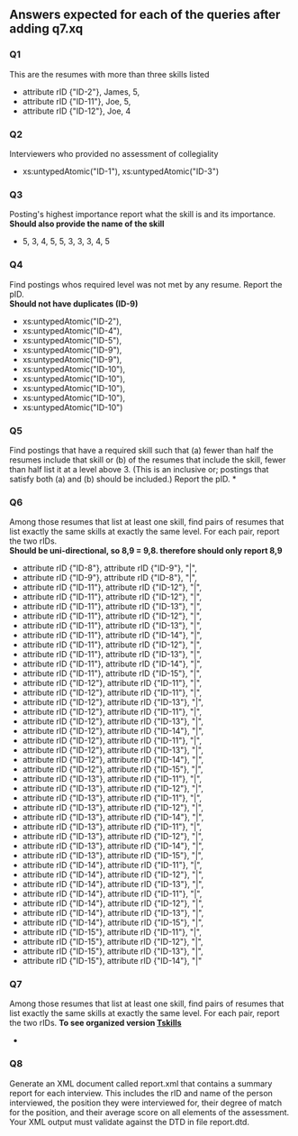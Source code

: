 ## Answers expected for each of the queries after adding q7.xq

### Q1

This are the resumes with more than three skills listed
* attribute rID {"ID-2"},
<forename>James</forename>,
5,
* attribute rID {"ID-11"},
<forename>Joe</forename>,
5,
* attribute rID {"ID-12"},
<forename>Joe</forename>,
4

### Q2

Interviewers who provided no assessment of collegiality
* xs:untypedAtomic("ID-1"), xs:untypedAtomic("ID-3")

### Q3

Posting's highest importance report what the skill is and its importance. <br>
<b> Should also provide the name of the skill </b>
* 5, 3, 4, 5, 5, 3, 3, 3, 4, 5

### Q4

Find postings whos required level was not met by any resume. Report the pID.<br>
<b>Should not have duplicates (ID-9) </b>
* xs:untypedAtomic("ID-2"),
* xs:untypedAtomic("ID-4"),
* xs:untypedAtomic("ID-5"),
* xs:untypedAtomic("ID-9"),
* xs:untypedAtomic("ID-9"),
* xs:untypedAtomic("ID-10"),
* xs:untypedAtomic("ID-10"),
* xs:untypedAtomic("ID-10"),
* xs:untypedAtomic("ID-10"),
* xs:untypedAtomic("ID-10")

### Q5

Find postings that have a required skill such that (a) fewer than half the resumes include that
skill or (b) of the resumes that include the skill, fewer than half list it at a level above 3. (This
is an inclusive or; postings that satisfy both (a) and (b) should be included.) Report the pID.
*

### Q6

Among those resumes that list at least one skill, find pairs of resumes that list exactly the same
skills at exactly the same level. For each pair, report the two rIDs. <br>
<b> Should be uni-directional, so 8,9 = 9,8. therefore should only report 8,9 </b>
* attribute rID {"ID-8"},
attribute rID {"ID-9"},
"|",
* attribute rID {"ID-9"},
attribute rID {"ID-8"},
"|",
* attribute rID {"ID-11"},
attribute rID {"ID-12"},
"|",
* attribute rID {"ID-11"},
attribute rID {"ID-12"},
"|",
* attribute rID {"ID-11"},
attribute rID {"ID-13"},
"|",
* attribute rID {"ID-11"},
attribute rID {"ID-12"},
"|",
* attribute rID {"ID-11"},
attribute rID {"ID-13"},
"|",
* attribute rID {"ID-11"},
attribute rID {"ID-14"},
"|",
* attribute rID {"ID-11"},
attribute rID {"ID-12"},
"|",
* attribute rID {"ID-11"},
attribute rID {"ID-13"},
"|",
* attribute rID {"ID-11"},
attribute rID {"ID-14"},
"|",
* attribute rID {"ID-11"},
attribute rID {"ID-15"},
"|",
* attribute rID {"ID-12"},
attribute rID {"ID-11"},
"|",
* attribute rID {"ID-12"},
attribute rID {"ID-11"},
"|",
* attribute rID {"ID-12"},
attribute rID {"ID-13"},
"|",
* attribute rID {"ID-12"},
attribute rID {"ID-11"},
"|",
* attribute rID {"ID-12"},
attribute rID {"ID-13"},
"|",
* attribute rID {"ID-12"},
attribute rID {"ID-14"},
"|",
* attribute rID {"ID-12"},
attribute rID {"ID-11"},
"|",
* attribute rID {"ID-12"},
attribute rID {"ID-13"},
"|",
* attribute rID {"ID-12"},
attribute rID {"ID-14"},
"|",
* attribute rID {"ID-12"},
attribute rID {"ID-15"},
"|",
* attribute rID {"ID-13"},
attribute rID {"ID-11"},
"|",
* attribute rID {"ID-13"},
attribute rID {"ID-12"},
"|",
* attribute rID {"ID-13"},
attribute rID {"ID-11"},
"|",
* attribute rID {"ID-13"},
attribute rID {"ID-12"},
"|",
* attribute rID {"ID-13"},
attribute rID {"ID-14"},
"|",
* attribute rID {"ID-13"},
attribute rID {"ID-11"},
"|",
* attribute rID {"ID-13"},
attribute rID {"ID-12"},
"|",
* attribute rID {"ID-13"},
attribute rID {"ID-14"},
"|",
* attribute rID {"ID-13"},
attribute rID {"ID-15"},
"|",
* attribute rID {"ID-14"},
attribute rID {"ID-11"},
"|",
* attribute rID {"ID-14"},
attribute rID {"ID-12"},
"|",
* attribute rID {"ID-14"},
attribute rID {"ID-13"},
"|",
* attribute rID {"ID-14"},
attribute rID {"ID-11"},
"|",
* attribute rID {"ID-14"},
attribute rID {"ID-12"},
"|",
* attribute rID {"ID-14"},
attribute rID {"ID-13"},
"|",
* attribute rID {"ID-14"},
attribute rID {"ID-15"},
"|",
* attribute rID {"ID-15"},
attribute rID {"ID-11"},
"|",
* attribute rID {"ID-15"},
attribute rID {"ID-12"},
"|",
* attribute rID {"ID-15"},
attribute rID {"ID-13"},
"|",
* attribute rID {"ID-15"},
attribute rID {"ID-14"},
"|"

### Q7

Among those resumes that list at least one skill, find pairs of resumes that list exactly the same
skills at exactly the same level. For each pair, report the two rIDs.
<b> To see organized version [Tskills](https://github.com/g3aristi/job_application_database_test/blob/master/Tskills.xml)</b>

* <skills><skill name="C"><count level="1" n="0"/><count level="2" n="1"/><count level="3" n="0"/><count level="4" n="0"/>
<count level="5" n="1"/></skill><skill name="SQL"><count level="1" n="0"/><count level="2" n="0"/><count level="3" n="0"/>
<count level="4" n="0"/><count level="5" n="1"/></skill><skill name="Java"><count level="1" n="1"/><count level="2" n="0"/>
<count level="3" n="0"/><count level="4" n="0"/><count level="5" n="1"/></skill><skill name="Assembly">
<count level="1" n="0"/><count level="2" n="1"/><count level="3" n="0"/><count level="4" n="0"/><count level="5" n="0"/>
</skill><skill name="Cobol"><count level="1" n="0"/><count level="2" n="1"/><count level="3" n="0"/><count level="4" n="0"/>
<count level="5" n="0"/></skill><skill name="HTML"><count level="1" n="0"/><count level="2" n="0"/><count level="3" n="0"/>
<count level="4" n="1"/><count level="5" n="1"/></skill><skill name="CSS"><count level="1" n="0"/><count level="2" n="0"/>
<count level="3" n="0"/><count level="4" n="1"/><count level="5" n="1"/></skill><skill name="JavaScript">
<count level="1" n="0"/><count level="2" n="0"/><count level="3" n="1"/><count level="4" n="1"/><count level="5" n="0"/>
</skill><skill name="PHP"><count level="1" n="0"/><count level="2" n="2"/><count level="3" n="0"/><count level="4" n="0"/>
<count level="5" n="0"/></skill><skill name="Haskell"><count level="1" n="0"/><count level="2" n="0"/>
<count level="3" n="0"/><count level="4" n="0"/><count level="5" n="1"/></skill><skill name="Prolog"><count level="1" n="0"/>
<count level="2" n="0"/><count level="3" n="0"/><count level="4" n="0"/><count level="5" n="2"/>
</skill><skill name="MATLAB"><count level="1" n="0"/><count level="2" n="0"/><count level="3" n="0"/>
<count level="4" n="0"/><count level="5" n="3"/></skill><skill name="R"><count level="1" n="0"/><count level="2" n="0"/>
<count level="3" n="0"/><count level="4" n="0"/><count level="5" n="4"/></skill><skill name="Xquery"><count level="1" n="0"/>
<count level="2" n="0"/><count level="3" n="0"/><count level="4" n="0"/><count level="5" n="5"/></skill></skills>

### Q8

Generate an XML document called report.xml that contains a summary report for each interview.
This includes the rID and name of the person interviewed, the position they were
interviewed for, their degree of match for the position, and their average score on all elements
of the assessment. Your XML output must validate against the DTD in file report.dtd.
